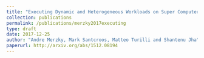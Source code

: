 ```yaml
---
title: "Executing Dynamic and Heterogeneous Workloads on Super Computers"
collection: publications
permalink: /publications/merzky2017executing
type: draft
date: 2017-12-25
author: "Andre Merzky, Mark Santcroos, Matteo Turilli and Shantenu Jha"
paperurl: http://arxiv.org/abs/1512.08194
---
```

